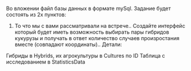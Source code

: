 Во вложении файл базы данных в формате mySql. Задание будет состоять из 2х пунктов: 

1) То что мы с вами рассматривали на встрече..  Создайте интерфейс  который  будет иметь  возможность выбирать пары гибридов  кукурузы   и получать в ответ количество случаев произростания вместе (совпадают координаты).. Детали: 

Гибриды в Hybrids, их агрокультуры в Cultures  по ID  Таблица с исследованием  в    StatisticsData
